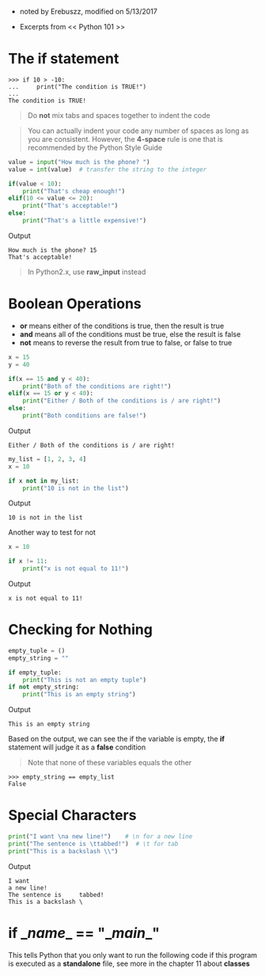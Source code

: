 * noted by Erebuszz, modified on 5/13/2017

* Excerpts from << Python 101 >>

# The <b>if</b> statement

    >>> if 10 > -10:
    ...     print("The condition is TRUE!")
    ...
    The condition is TRUE!

> Do <b>not</b> mix tabs and spaces together to indent the code

> You can actually indent your code any number of spaces as long as you are consistent. However, the <b>4-space</b> rule is one that is recommended by the Python Style Guide

```python
value = input("How much is the phone? ")
value = int(value)  # transfer the string to the integer

if(value < 10):
    print("That's cheap enough!")
elif(10 <= value <= 20):
    print("That's acceptable!")
else:
    print("That's a little expensive!")
```
Output
    
    How much is the phone? 15
    That's acceptable!

> In Python2.x, use <b>raw_input</b> instead

# Boolean Operations

* <b>or</b> means either of the conditions is true, then the result is true
* <b>and</b> means all of the conditions must be true, else the result is false
* <b>not</b> means to reverse the result from true to false, or false to true

```python
x = 15
y = 40

if(x == 15 and y < 40):
    print("Both of the conditions are right!")
elif(x == 15 or y < 40):
    print("Either / Both of the conditions is / are right!")
else:
    print("Both conditions are false!")
```
Output

    Either / Both of the conditions is / are right!

```python
my_list = [1, 2, 3, 4]
x = 10

if x not in my_list:
    print("10 is not in the list")
```
Output
    
    10 is not in the list

Another way to test for not
```python
x = 10

if x != 11:
    print("x is not equal to 11!")
```
Output

    x is not equal to 11!

# Checking for Nothing

```python
empty_tuple = ()
empty_string = ""

if empty_tuple:
    print("This is not an empty tuple")
if not empty_string:
    print("This is an empty string")
```
Output

    This is an empty string

Based on the output, we can see the if the variable is empty, the <b>if</b> statement will judge it as a <b>false</b> condition

> Note that none of these variables equals the other

    >>> empty_string == empty_list
    False

# Special Characters

```python
print("I want \na new line!")    # \n for a new line
print("The sentence is \ttabbed!")  # \t for tab
print("This is a backslash \\")
```
Output

    I want 
    a new line!
    The sentence is 	tabbed!
    This is a backslash \

# if \__name__ == "\__main__"

This tells Python that you only want to run the following code if this program is executed as a <b>standalone</b> file, see more in the chapter 11 about <b>classes</b>